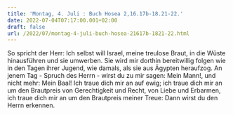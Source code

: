 ```yaml
---
title: 'Montag, 4. Juli : Buch Hosea 2,16.17b-18.21-22.'
date: 2022-07-04T07:17:00.001+02:00
draft: false
url: /2022/07/montag-4-juli-buch-hosea-21617b-1821-22.html
---
```


So spricht der Herr: Ich selbst will Israel, meine treulose Braut, in die Wüste hinausführen und sie umwerben. Sie wird mir dorthin bereitwillig folgen wie in den Tagen ihrer Jugend, wie damals, als sie aus Ägypten heraufzog. An jenem Tag - Spruch des Herrn - wirst du zu mir sagen: Mein Mann!, und nicht mehr: Mein Baal! Ich traue dich mir an auf ewig; ich traue dich mir an um den Brautpreis von Gerechtigkeit und Recht, von Liebe und Erbarmen, ich traue dich mir an um den Brautpreis meiner Treue: Dann wirst du den Herrn erkennen.